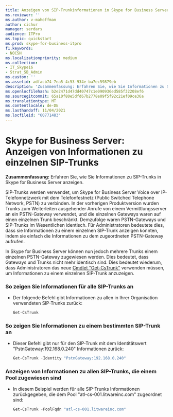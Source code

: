```yaml
---
title: Anzeigen von SIP-Trunkinformationen in Skype for Business Server
ms.reviewer: ''
ms.author: v-mahoffman
author: cichur
manager: serdars
audience: ITPro
ms.topic: quickstart
ms.prod: skype-for-business-itpro
f1.keywords:
- NOCSH
ms.localizationpriority: medium
ms.collection:
- IT_Skype16
- Strat_SB_Admin
ms.custom: ''
ms.assetid: adfacb74-7ea5-4c53-934e-ba7ec59879eb
description: 'Zusammenfassung: Erfahren Sie, wie Sie Informationen zu SIP-Trunks in Skype for Business Server anzeigen.'
ms.openlocfilehash: b2e2471d47dd40747c1e090936ed585f32208ef6
ms.sourcegitcommit: 65a10f80e5dfd67b2778e09f5f92c21ef09ce36a
ms.translationtype: MT
ms.contentlocale: de-DE
ms.lasthandoff: 11/04/2021
ms.locfileid: "60771483"
---
```

# <a name="skype-for-business-server-view-information-about-individual-sip-trunks"></a>Skype for Business Server: Anzeigen von Informationen zu einzelnen SIP-Trunks 
 
**Zusammenfassung:** Erfahren Sie, wie Sie Informationen zu SIP-Trunks in Skype for Business Server anzeigen.
  
SIP-Trunks werden verwendet, um Skype for Business Server Voice over IP-Telefonnetzwerk mit dem Telefonfestnetz (Public Switched Telephone Network, PSTN) zu verbinden. In der vorherigen Produktversion wurden Trunks zum Weiterleiten ausgehender Anrufe von einem Vermittlungsserver an ein PSTN-Gateway verwendet, und die einzelnen Gateways waren auf einen einzelnen Trunk beschränkt. Demzufolge waren PSTN-Gateways und SIP-Trunks im Wesentlichen identisch. Für Administratoren bedeutete dies, dass sie Informationen zu einem einzelnen SIP-Trunk anzeigen konnten, indem sie einfach die Informationen zu dem zugeordneten PSTN-Gateway aufrufen.
  
In Skype for Business Server können nun jedoch mehrere Trunks einem einzelnen PSTN-Gateway zugewiesen werden. Dies bedeutet, dass Gateways und Trunks nicht mehr identisch sind. Dies bedeutet wiederum, dass Administratoren das neue [Cmdlet "Get-CsTrunk"](/powershell/module/skype/get-cstrunk) verwenden müssen, um Informationen zu einem einzelnen SIP-Trunk anzuzeigen.
  
### <a name="to-view-information-for-all-your-sip-trunks"></a>So zeigen Sie Informationen für alle SIP-Trunks an

- Der folgende Befehl gibt Informationen zu allen in Ihrer Organisation verwendeten SIP-Trunks zurück:
    
  ```powershell
  Get-CsTrunk
  ```

### <a name="to-view-information-for-a-specific-sip-trunk"></a>So zeigen Sie Informationen zu einem bestimmten SIP-Trunk an

- Dieser Befehl gibt nur für den SIP-Trunk mit dem Identitätswert "PstnGateway:192.168.0.240" Informationen zurück:
    
  ```powershell
  Get-CsTrunk -Identity "PstnGateway:192.168.0.240"
  ```

### <a name="view-information-for-all-the-sip-trunks-assigned-to-a-pool"></a>Anzeigen von Informationen zu allen SIP-Trunks, die einem Pool zugewiesen sind

- In diesem Beispiel werden für alle SIP-Trunks Informationen zurückgegeben, die dem Pool "atl-cs-001.litwareinc.com" zugeordnet sind:
    
  ```powershell
  Get-CsTrunk -PoolFqdn "atl-cs-001.litwareinc.com"
  ```
